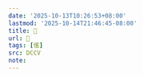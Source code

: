 ```yaml
---
date: '2025-10-13T10:26:53+08:00'
lastmod: '2025-10-14T21:46:45-08:00'
title: 􂦓
url: 􂦓
tags: [傜]
src: DCCV
note:
---
```

